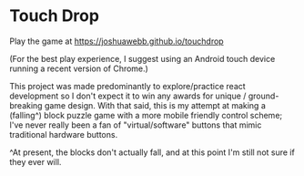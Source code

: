# Touch Drop

Play the game at https://joshuawebb.github.io/touchdrop

(For the best play experience, I suggest using an Android touch device
running a recent version of Chrome.)

This project was made predominantly to explore/practice react
development so I don't expect it to win any awards for unique /
ground-breaking game design. With that said, this is my attempt at
making a (falling^) block puzzle game with a more mobile friendly
control scheme; I've never really been a fan of "virtual/software"
buttons that mimic traditional hardware buttons.

^At present, the blocks don't actually fall, and at this point I'm
still not sure if they ever will.